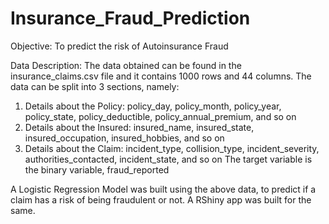 # Insurance_Fraud_Prediction

Objective: To predict the risk of Autoinsurance Fraud

Data Description:
The data obtained can be found in the insurance_claims.csv file and it contains 1000 rows and 44 columns. The data can be split into 3 sections, namely:
1. Details about the Policy: policy_day, policy_month, policy_year, policy_state, policy_deductible, policy_annual_premium, and so on
2. Details about the Insured: insured_name, insured_state, insured_occupation, insured_hobbies, and so on
3. Details about the Claim: incident_type, collision_type, incident_severity, authorities_contacted, incident_state, and so on
The target variable is the binary variable, fraud_reported

A Logistic Regression Model was built using the above data, to predict if a claim has a risk of being fraudulent or not. A RShiny app was built for the same.
